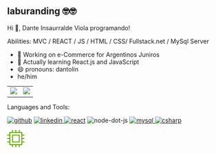 <h2>laburanding 🤓🤓</h2>
Hi 👋, Dante Insaurralde Viola
programando!

Abilities: MVC / REACT / JS / HTML / CSS/ Fullstack.net / MySql Server

- 🔭 Working on e-Commerce for Argentinos Juniros 
- 🌱 Actually learning React.js and JavaScript
- 😄 pronouns: dantolin
- he/him

<table>
  <tbody>
    <tr>
 <td>
    <img src="https://github-readme-stats.vercel.app/api?username=dantolin45&theme=dark&show_icons=true&hide_border=true"/>
  </td> 
  <td>
    <img src="https://github-readme-stats.vercel.app/api/top-langs/?username=dantolin45&theme=dark&hide_border=true&layout=compact"/>
  </td>
  </tr>
</tbody>

</table>

 Languages and Tools:

<a href=https://github.com/dantolin45><img src='https://cdn.jsdelivr.net/npm/simple-icons@3.0.1/icons/github.svg' alt='github' height='40'></a>
<a href=linkedin.com/in/dante-insaurralde-viola-944393261/> <img src='https://cdn.jsdelivr.net/npm/simple-icons@3.0.1/icons/linkedin.svg' alt='linkedin' height='40'>  </a>
<a href=https://es.react.dev> <img src='https://cdn.jsdelivr.net/npm/simple-icons@3.0.1/icons/react.svg' alt='react' height='40'></a>
<img src='https://cdn.jsdelivr.net/npm/simple-icons@3.0.1/icons/node-dot-js.svg' alt='node-dot-js' height='40'></a>
<a href=https://nodejs.org/es> <img src='https://cdn.jsdelivr.net/npm/simple-icons@3.0.1/icons/mysql.svg' alt='mysql' height='40'>
<img src='https://cdn.jsdelivr.net/npm/simple-icons@3.0.1/icons/csharp.svg' alt='csharp' height='40'>

<a href='https://docs.github.com/en/developers'><img src='https://raw.githubusercontent.com/acervenky/animated-github-badges/master/assets/devbadge.gif' width='40' height='40'></a> 


